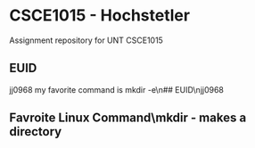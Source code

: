 # CSCE1015 - Hochstetler
Assignment repository for UNT CSCE1015
## EUID
jj0968
my favorite command is mkdir
-e\n## EUID\njj0968

## Favroite Linux Command\mkdir - makes a directory
